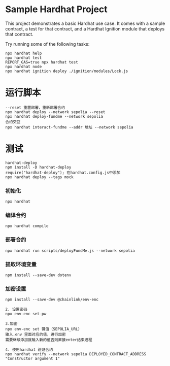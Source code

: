 # Sample Hardhat Project

This project demonstrates a basic Hardhat use case. It comes with a sample contract, a test for that contract, and a Hardhat Ignition module that deploys that contract.

Try running some of the following tasks:

```shell
npx hardhat help
npx hardhat test
REPORT_GAS=true npx hardhat test
npx hardhat node
npx hardhat ignition deploy ./ignition/modules/Lock.js

```

# 运行脚本

```
--reset 重置部署，重新部署合约
npx hardhat deploy --network sepolia --reset
npx hardhat deploy-fundme --network sepolia
合约交互
npx hardhat interact-fundme --addr 地址 --network sepolia

```

# 测试

```
hardhat-deploy
npm install -D hardhat-deploy
require("hardhat-deploy"); 在hardhat.config.js中添加
npx hardhat deploy --tags mock
```

### 初始化

```
npx hardhat

```

### 编译合约

```
npx hardhat compile

```

### 部署合约

```
npx hardhat run scripts/deployFundMe.js --network sepolia
```

### 提取环境变量

```
npm install --save-dev dotenv
```

### 加密设置

```
npm install --save-dev @chainlink/env-enc

2. 设置密码
npx env-enc set-pw

3.加密
npx env-enc set 键值（SEPOLIA_URL）
输入.env 里面对应的值，进行加密
需要继续添加就输入新的值否则直接enter结束进程

4. 使用hardhat 验证合约
npx hardhat verify --network sepolia DEPLOYED_CONTRACT_ADDRESS "Constructor argument 1"
```
